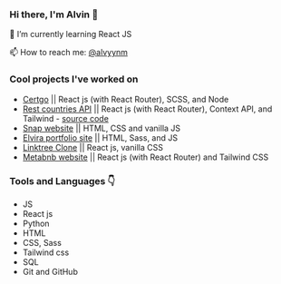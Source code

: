 ### Hi there, I'm Alvin 👋

🌱 I’m currently learning React JS

📫 How to reach me: [@alvyynm](https://twitter.com/alvyynm)

### Cool projects I've worked on

- [Certgo](https://certgo.app) || React js (with React Router), SCSS, and Node
- [Rest countries API](https://comforting-sunflower-2202ca.netlify.app/) || React js (with React Router), Context API, and Tailwind - [source code](https://github.com/alvyynm/frontendmentor-challenges/tree/main/12-rest-countries-api)
- [Snap website](https://alvyynm.github.io/snap-website/) || HTML, CSS and vanilla JS
- [Elvira portfolio site](https://whimsical-bunny-f4ba8c.netlify.app) || HTML, Sass, and JS
- [Linktree Clone](https://timely-lokum-ac4488.netlify.app/) || React js, vanilla CSS
- [Metabnb website](https://sweet-eclair-8b9ab0.netlify.app/) || React js (with React Router) and Tailwind CSS

### Tools and Languages 👇
- JS
- React js
- Python
- HTML
- CSS, Sass
- Tailwind css
- SQL
- Git and GitHub

<!--
**alvyynm/alvyynm** is a ✨ _special_ ✨ repository because its `README.md` (this file) appears on your GitHub profile.

Here are some ideas to get you started:

- 🔭 I’m currently working on ...
- 🌱 I’m currently learning Frontend development
- 👯 I’m looking to collaborate on ...
- 🤔 I’m looking for help with ...
- 💬 Ask me about ...
- 📫 How to reach me: ...
- 😄 Pronouns: ...
- ⚡ Fun fact: ...
-->
